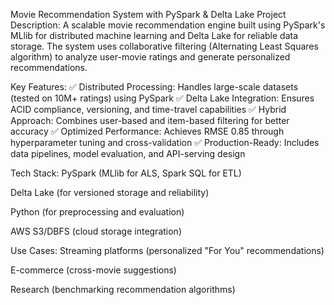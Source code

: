 Movie Recommendation System with PySpark & Delta Lake
Project Description:
A scalable movie recommendation engine built using PySpark's MLlib for distributed machine learning and Delta Lake for reliable data storage. The system uses collaborative filtering (Alternating Least Squares algorithm) to analyze user-movie ratings and generate personalized recommendations.

Key Features:
✅ Distributed Processing: Handles large-scale datasets (tested on 10M+ ratings) using PySpark
✅ Delta Lake Integration: Ensures ACID compliance, versioning, and time-travel capabilities
✅ Hybrid Approach: Combines user-based and item-based filtering for better accuracy
✅ Optimized Performance: Achieves RMSE 0.85 through hyperparameter tuning and cross-validation
✅ Production-Ready: Includes data pipelines, model evaluation, and API-serving design

Tech Stack:
PySpark (MLlib for ALS, Spark SQL for ETL)

Delta Lake (for versioned storage and reliability)

Python (for preprocessing and evaluation)

AWS S3/DBFS (cloud storage integration)

Use Cases:
Streaming platforms (personalized "For You" recommendations)

E-commerce (cross-movie suggestions)

Research (benchmarking recommendation algorithms)
